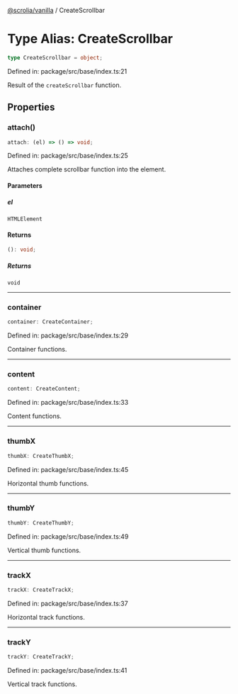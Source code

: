 [@scrolia/vanilla](../README.md) / CreateScrollbar

# Type Alias: CreateScrollbar

```ts
type CreateScrollbar = object;
```

Defined in: package/src/base/index.ts:21

Result of the `createScrollbar` function.

## Properties

### attach()

```ts
attach: (el) => () => void;
```

Defined in: package/src/base/index.ts:25

Attaches complete scrollbar function into the element.

#### Parameters

##### el

`HTMLElement`

#### Returns

```ts
(): void;
```

##### Returns

`void`

***

### container

```ts
container: CreateContainer;
```

Defined in: package/src/base/index.ts:29

Container functions.

***

### content

```ts
content: CreateContent;
```

Defined in: package/src/base/index.ts:33

Content functions.

***

### thumbX

```ts
thumbX: CreateThumbX;
```

Defined in: package/src/base/index.ts:45

Horizontal thumb functions.

***

### thumbY

```ts
thumbY: CreateThumbY;
```

Defined in: package/src/base/index.ts:49

Vertical thumb functions.

***

### trackX

```ts
trackX: CreateTrackX;
```

Defined in: package/src/base/index.ts:37

Horizontal track functions.

***

### trackY

```ts
trackY: CreateTrackY;
```

Defined in: package/src/base/index.ts:41

Vertical track functions.
